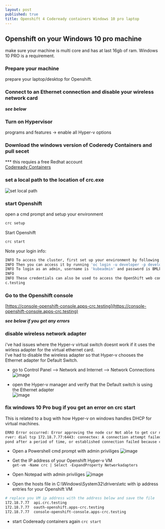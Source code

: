 ```yaml
---
layout: post
published: true
title: Openshift 4 Codeready containers Windows 10 pro laptop
---
```

## Openshift on your Windows 10 pro machine
make sure your machine is multi core and has at last 16gb of ram.
Windows 10 PRO is a requirement.

### Prepare your machine
prepare your laptop/desktop for Openshift.   

### Connect to an Ethernet connection and disable your wireless network card
***see below***   

### Turn on Hypervisor
programs and features ->  enable all Hyper-v options

### Download the windows version of Coderedy Containers and pull secet
*** this requies a free Redhat account   
[Codeready Containers](https://cloud.redhat.com/openshift/install/crc/installer-provisioned?intcmp=7013a000002CtetAAC) 

### set a local path to the location of crc.exe
![set local path](https://user-images.githubusercontent.com/10190444/65509159-d23ead00-de9f-11e9-924e-0387be562ac3.png)

### start Openshift
open a cmd prompt and setup your environment 
```bash
crc setup
```   
Start Openshift
```bash
crc start
```   
Note your login info:
```bash
INFO To access the cluster, first set up your environment by following 'crc oc-env' instructions
INFO Then you can access it by running 'oc login -u developer -p developer https://api.crc.testing:6443'
INFO To login as an admin, username is 'kubeadmin' and password is BMLkR-NjA28-v7exC-8bwAk
INFO
INFO These credentials can also be used to access the OpenShift web console at https://console-openshift-console.apps-cr
c.testing
```
### Go to the Openshift console
[https://console-openshift-console.apps-crc.testing](https://console-openshift-console.apps-crc.testing)

***see below if you get any errors***   

### disable wireless network adapter
i've had issues where the Hyper-v virtual switch doesnt work if it uses the wirless adapter for the virtual ethernet card.   
I've had to disable the wireless adapter so that Hyper-v chooses the Ethernet adapter for Default Switch.      
* go to Control Panel --> Network and Internet --> Network Connections   
![image](https://user-images.githubusercontent.com/10190444/65515072-94945100-deac-11e9-80d3-efdb4a4a73d2.png)   

* open the Hyper-v manager and verify that the Default switch is using the Ethernet adapter   
![image](https://user-images.githubusercontent.com/10190444/65515299-0a98b800-dead-11e9-857f-6e95eabfc7c3.png)   

### fix windows 10 Pro bug if you get an error on crc start   
This is related to a bug with how Hyper-v on windows handles DHCP for virtual machines.   
```bash
ERRO Error occurred: Error approving the node csr Not able to get csr names (exit status 1 : Unable to connect to the se
rver: dial tcp 172.18.7.77:6443: connectex: A connection attempt failed because the connected party did not properly res
pond after a period of time, or established connection failed because connected host has failed to respond.
```  
   
* Open a Powershell cmd prompt with admin priviliges
![image](https://user-images.githubusercontent.com/10190444/65512344-05386f00-dea7-11e9-9e92-6b69f02376d6.png)   

* Get the IP address of your Openshift Hyper-v VM   
```get-vm -Name crc | Select -ExpandProperty Networkadapters```

* Open Notepad with admin priviliges
![image](https://user-images.githubusercontent.com/10190444/65511982-60b62d00-dea6-11e9-8770-d569f8c7c30f.png)   

* Open the hosts file in C:\Windows\System32\drivers\etc with ip address entries for your Openshift VM
```bash
# replace you VM ip address with the address below and save the file
172.18.7.77  api.crc.testing
172.18.7.77  oauth-openshift.apps-crc.testing
172.18.7.77  console-openshift-console.apps-crc.testing
```   

* start Codeready containers again
```crc start```
